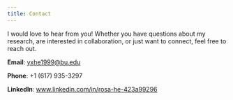 ```yaml
---
title: Contact
---
```


I would love to hear from you! Whether you have questions about my research, are interested in collaboration, or just want to connect, feel free to reach out.

**Email**: yxhe1999@bu.edu

**Phone**: +1 (617) 935-3297

**LinkedIn**: www.linkedin.com/in/rosa-he-423a99296



